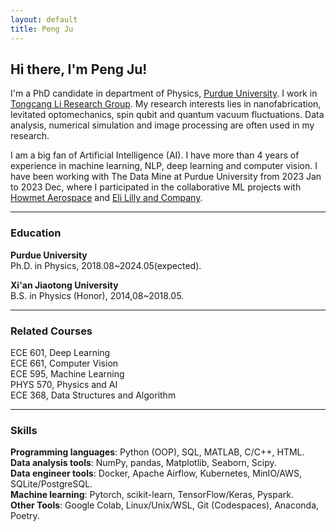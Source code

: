 ```yaml
---
layout: default
title: Peng Ju
---
```

## Hi there, I'm Peng Ju!

I'm a PhD candidate in department of Physics, [Purdue University](https://www.purdue.edu/). I work in [Tongcang Li Research Group](https://sites.google.com/site/litongcang). My research interests lies in nanofabrication, levitated optomechanics, spin qubit and quantum vacuum fluctuations. Data analysis, numerical simulation and image processing are often used in my research.

I am a big fan of Artificial Intelligence (AI). I have more than 4 years of experience in machine learning, NLP, deep learning and computer vision. I have been working with The Data Mine at Purdue University from 2023 Jan to 2023 Dec, where I participated in the collaborative ML projects with [Howmet Aerospace](https://www.howmet.com/) and [Eli Lilly and Company](https://www.lilly.com/). 

---
### Education
**Purdue University**           
Ph.D. in Physics, 2018.08~2024.05(expected).          

**Xi'an Jiaotong University**   
B.S. in Physics (Honor), 2014,08~2018.05.  

---
### Related Courses
ECE 601, Deep Learning   
ECE 661, Computer Vision  
ECE 595, Machine Learning    
PHYS 570, Physics and AI  
ECE 368, Data Structures and Algorithm

---
### Skills
**Programming languages**: Python (OOP), SQL, MATLAB, C/C++, HTML.   
**Data analysis tools**: NumPy, pandas, Matplotlib, Seaborn, Scipy.  
**Data engineer tools**: Docker, Apache Airflow, Kubernetes, MinIO/AWS, SQLite/PostgreSQL.  
**Machine learning**: Pytorch, scikit-learn, TensorFlow/Keras, Pyspark.     
**Other Tools**: Google Colab, Linux/Unix/WSL, Git (Codespaces), Anaconda, Poetry.   




